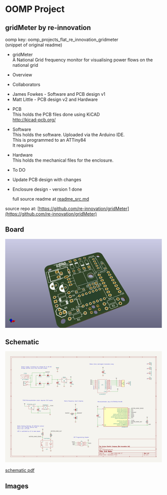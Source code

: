 # OOMP Project  
## gridMeter  by re-innovation  
  
oomp key: oomp_projects_flat_re_innovation_gridmeter  
(snippet of original readme)  
  
- gridMeter  
A National Grid frequency monitor for visualising power flows on the national grid  
  
- Overview  
  
  
  
  
- Collaborators  
* James Fowkes - Software and PCB design v1  
* Matt Little - PCB design v2 and Hardware  
  
  
- PCB  
This holds the PCB files done using KiCAD  
http://kicad-pcb.org/  
  
- Software  
This holds the software. Uploaded via the Arduino IDE.  
This is programmed to an ATTiny84  
It requires  
  
- Hardware  
This holds the mechanical files for the enclosure.  
  
  
  
- To DO  
  
- Update PCB design with changes  
- Enclosure design - version 1 done  
  
  full source readme at [readme_src.md](readme_src.md)  
  
source repo at: [https://github.com/re-innovation/gridMeter](https://github.com/re-innovation/gridMeter)  
## Board  
  
[![working_3d.png](working_3d_600.png)](working_3d.png)  
## Schematic  
  
[![working_schematic.png](working_schematic_600.png)](working_schematic.png)  
  
[schematic pdf](working_schematic.pdf)  
## Images  
